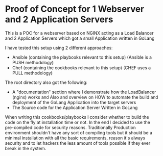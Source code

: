 Proof of Concept for 1 Webserver and 2 Application Servers
============================

This is a POC for a webserver based on NGINX acting as a Load Balancer and 2 Application Servers which got a small Application written in GoLang

I have tested this setup using 2 different approaches:

* Ansible (containing the playbooks relevant to this setup) (Ansible is a PUSH methodology)
* Chef (containing the cookbooks relevant to this setup) (CHEF uses a PULL methodology)


The root directory also got the following: 

* A "documentation" section where I demonstrate how the LoadBalancer (nginx) works and Also and overview on HOW to automate the build and deployment of the GoLang Application into the target servers
* The Source code for the Application Server Written in GoLang

When writing this cookbooks/playbooks I consider whether to build the code on the fly at installation time or not. In the end I decided to use the pre-compiled code for security reasons. 
Traditionally Production environment shouldn't have any sort of compiling tools but it should be a minimal installation with all the basic requirements, reason it's always security and to let hackers the less amount of tools possible if they ever break in the system.

